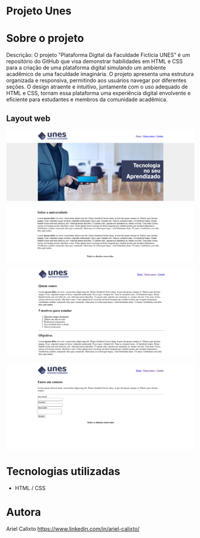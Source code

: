 # Projeto Unes

# Sobre o projeto
Descrição: O projeto "Plataforma Digital da Faculdade Fictícia UNES" é um repositório do GitHub que visa demonstrar habilidades
em HTML e CSS para a criação de uma plataforma digital simulando um ambiente acadêmico de uma faculdade imaginária. 
O projeto apresenta uma estrutura organizada e responsiva, permitindo aos usuários navegar por diferentes seções.
O design atraente e intuitivo, juntamente com o uso adequado de HTML e CSS, tornam essa plataforma uma experiência digital envolvente
e eficiente para estudantes e membros da comunidade acadêmica.

## Layout web
![Web 1](https://github.com/arielklxto/Projeto_Unes/blob/main/Projeto1/imagens/Home.png)

![Web 2](https://github.com/arielklxto/Projeto_Unes/blob/main/Projeto1/imagens/Home_txt.png)

![Web 2](https://github.com/arielklxto/Projeto_Unes/blob/main/Projeto1/imagens/Quem_somos.png)

![Web 2](https://github.com/arielklxto/Projeto_Unes/blob/main/Projeto1/imagens/Contato.png)

# Tecnologias utilizadas
- HTML / CSS
  
# Autora
Ariel Calixto
https://www.linkedin.com/in/ariel-calixto/
